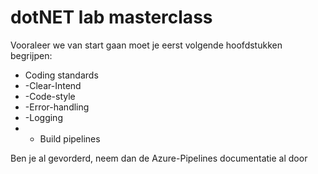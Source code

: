 # dotNET lab masterclass

Vooraleer we van start gaan moet je eerst volgende hoofdstukken begrijpen:
- Coding standards
- -Clear-Intend
- -Code-style
- -Error-handling
- -Logging
- - Build pipelines

Ben je al gevorderd, neem dan de Azure-Pipelines documentatie al door
